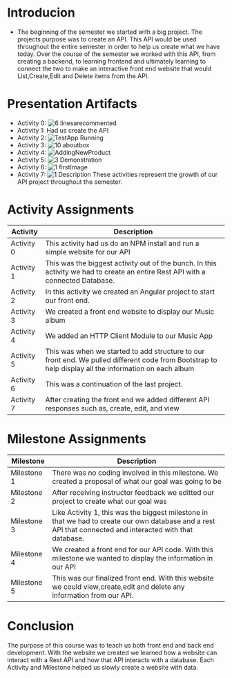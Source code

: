 # Introducion

- The beginning of the semester we started with a big project. The projects purpose was to create an API. This API would be used throughout the entire semester in order to help us create what we have today. Over the course of the semester we worked with this API, from creating a backend, to learning frontend and ultimately learning to connect the two to make an interactive front end website that would List,Create,Edit and Delete items from the API.

# Presentation Artifacts

- Activity 0: ![6 linesarecommented](https://github.com/user-attachments/assets/c17eaeac-ac4b-476f-9ab4-1236e9c26508)
- Activity 1: Had us create the API
- Activity 2: ![TestApp Running](https://github.com/user-attachments/assets/824ca839-012c-4367-8a8d-69d41837fad0)
- Activity 3: ![10 aboutbox](https://github.com/user-attachments/assets/2cf3ff1b-8aa7-4244-8365-40d52fbf7e7b)
- Activity 4: ![AddingNewProduct](https://github.com/user-attachments/assets/021c88ce-67e4-43fe-9294-49a8873a4d5d)
- Activity 5: ![3 Demonstration](https://github.com/user-attachments/assets/22208e70-96dc-49d9-8186-a00dd840c08a)
- Activity 6: ![1 firstImage](https://github.com/user-attachments/assets/9c0d888c-d717-4115-b6fe-6fdd94496877)
- Activity 7: ![1 Description](https://github.com/user-attachments/assets/46c2aa7a-149b-40e8-8f32-084097a3f5b1)
  These activities represent the growth of our API project throughout the semester.

# Activity Assignments

| Activity   | Description                                                                                                                                           |
| ---------- | ----------------------------------------------------------------------------------------------------------------------------------------------------- |
| Activity 0 | This activity had us do an NPM install and run a simple website for our API                                                                           |
| Activity 1 | This was the biggest activity out of the bunch. In this activity we had to create an entire Rest API with a connected Database.                       |
| Activity 2 | In this activity we created an Angular project to start our front end.                                                                                |
| Activity 3 | We created a front end website to display our Music album                                                                                             |
| Activity 4 | We added an HTTP Client Module to our Music App                                                                                                       |
| Activity 5 | This was when we started to add structure to our front end. We pulled different code from Bootstrap to help display all the information on each album |
| Activity 6 | This was a continuation of the last project.                                                                                                          |
| Activity 7 | After creating the front end we added different API responses such as, create, edit, and view                                                         |

# Milestone Assignments

| Milestone   | Description                                                                                                                                                |
| ----------- | ---------------------------------------------------------------------------------------------------------------------------------------------------------- |
| Milestone 1 | There was no coding involved in this milestone. We created a proposal of what our goal was going to be                                                     |
| Milestone 2 | After receiving instructor feedback we editted our project to create what our goal was                                                                     |
| Milestone 3 | Like Activity 1, this was the biggest milestone in that we had to create our own database and a rest API that connected and interacted with that database. |
| Milestone 4 | We created a front end for our API code. With this milestone we wanted to display the information in our API                                               |
| Milestone 5 | This was our finalized front end. With this website we could view,create,edit and delete any information from our API.                                     |

# Conclusion

The purpose of this course was to teach us both front end and back end development. With the website we created we learned how a website can interact with a Rest API and how that API interacts with a database. Each Activity and Milestone helped us slowly create a website with data.

